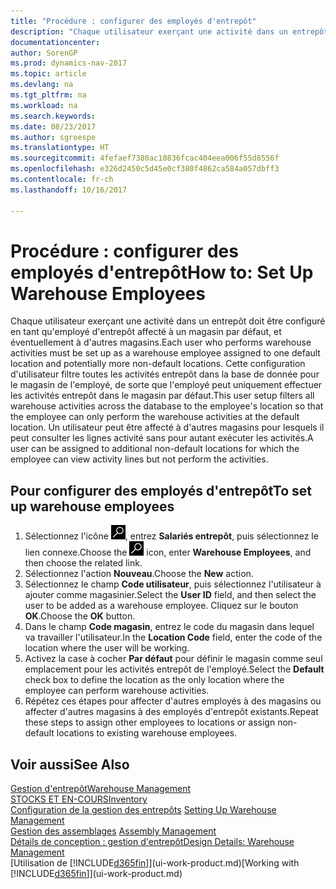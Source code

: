 ```yaml
---
title: "Procédure : configurer des employés d'entrepôt"
description: "Chaque utilisateur exerçant une activité dans un entrepôt doit être configuré en tant qu'employé d'entrepôt affecté à un magasin par défaut, et éventuellement à d'autres magasins."
documentationcenter: 
author: SorenGP
ms.prod: dynamics-nav-2017
ms.topic: article
ms.devlang: na
ms.tgt_pltfrm: na
ms.workload: na
ms.search.keywords: 
ms.date: 08/23/2017
ms.author: sgroespe
ms.translationtype: HT
ms.sourcegitcommit: 4fefaef7380ac10836fcac404eea006f55d8556f
ms.openlocfilehash: e326d2450c5d45e0cf380f4862ca584a057dbff3
ms.contentlocale: fr-ch
ms.lasthandoff: 10/16/2017

---
```

# <a name="how-to-set-up-warehouse-employees"></a><span data-ttu-id="d39e1-103">Procédure : configurer des employés d'entrepôt</span><span class="sxs-lookup"><span data-stu-id="d39e1-103">How to: Set Up Warehouse Employees</span></span>
<span data-ttu-id="d39e1-104">Chaque utilisateur exerçant une activité dans un entrepôt doit être configuré en tant qu'employé d'entrepôt affecté à un magasin par défaut, et éventuellement à d'autres magasins.</span><span class="sxs-lookup"><span data-stu-id="d39e1-104">Each user who performs warehouse activities must be set up as a warehouse employee assigned to one default location and potentially more non-default locations.</span></span> <span data-ttu-id="d39e1-105">Cette configuration d'utilisateur filtre toutes les activités entrepôt dans la base de donnée pour le magasin de l'employé, de sorte que l'employé peut uniquement effectuer les activités entrepôt dans le magasin par défaut.</span><span class="sxs-lookup"><span data-stu-id="d39e1-105">This user setup filters all warehouse activities across the database to the employee's location so that the employee can only perform the warehouse activities at the default location.</span></span> <span data-ttu-id="d39e1-106">Un utilisateur peut être affecté à d'autres magasins pour lesquels il peut consulter les lignes activité sans pour autant exécuter les activités.</span><span class="sxs-lookup"><span data-stu-id="d39e1-106">A user can be assigned to additional non-default locations for which the employee can view activity lines but not perform the activities.</span></span>

## <a name="to-set-up-warehouse-employees"></a><span data-ttu-id="d39e1-107">Pour configurer des employés d'entrepôt</span><span class="sxs-lookup"><span data-stu-id="d39e1-107">To set up warehouse employees</span></span>  
1.  <span data-ttu-id="d39e1-108">Sélectionnez l'icône ![Page ou état pour la recherche](media/ui-search/search_small.png "Page ou état pour la recherche"), entrez **Salariés entrepôt**, puis sélectionnez le lien connexe.</span><span class="sxs-lookup"><span data-stu-id="d39e1-108">Choose the ![Search for Page or Report](media/ui-search/search_small.png "Search for Page or Report icon") icon, enter **Warehouse Employees**, and then choose the related link.</span></span>  
2. <span data-ttu-id="d39e1-109">Sélectionnez l'action **Nouveau**.</span><span class="sxs-lookup"><span data-stu-id="d39e1-109">Choose the **New** action.</span></span>  
3. <span data-ttu-id="d39e1-110">Sélectionnez le champ **Code utilisateur**, puis sélectionnez l'utilisateur à ajouter comme magasinier.</span><span class="sxs-lookup"><span data-stu-id="d39e1-110">Select the **User ID** field, and then select the user to be added as a warehouse employee.</span></span> <span data-ttu-id="d39e1-111">Cliquez sur le bouton **OK**.</span><span class="sxs-lookup"><span data-stu-id="d39e1-111">Choose the **OK** button.</span></span>  
6.  <span data-ttu-id="d39e1-112">Dans le champ **Code magasin**, entrez le code du magasin dans lequel va travailler l'utilisateur.</span><span class="sxs-lookup"><span data-stu-id="d39e1-112">In the **Location Code** field, enter the code of the location where the user will be working.</span></span>  
7.  <span data-ttu-id="d39e1-113">Activez la case à cocher **Par défaut** pour définir le magasin comme seul emplacement pour les activités entrepôt de l'employé.</span><span class="sxs-lookup"><span data-stu-id="d39e1-113">Select the **Default** check box to define the location as the only location where the employee can perform warehouse activities.</span></span>  
8.  <span data-ttu-id="d39e1-114">Répétez ces étapes pour affecter d'autres employés à des magasins ou affecter d'autres magasins à des employés d'entrepôt existants.</span><span class="sxs-lookup"><span data-stu-id="d39e1-114">Repeat these steps to assign other employees to locations or assign non-default locations to existing warehouse employees.</span></span>  

## <a name="see-also"></a><span data-ttu-id="d39e1-115">Voir aussi</span><span class="sxs-lookup"><span data-stu-id="d39e1-115">See Also</span></span>  
[<span data-ttu-id="d39e1-116">Gestion d'entrepôt</span><span class="sxs-lookup"><span data-stu-id="d39e1-116">Warehouse Management</span></span>](warehouse-manage-warehouse.md)  
[<span data-ttu-id="d39e1-117">STOCKS ET EN-COURS</span><span class="sxs-lookup"><span data-stu-id="d39e1-117">Inventory</span></span>](inventory-manage-inventory.md)  
<span data-ttu-id="d39e1-118">[Configuration de la gestion des entrepôts](warehouse-setup-warehouse.md)   </span><span class="sxs-lookup"><span data-stu-id="d39e1-118">[Setting Up Warehouse Management](warehouse-setup-warehouse.md)   </span></span>  
<span data-ttu-id="d39e1-119">[Gestion des assemblages](assembly-assemble-items.md)  </span><span class="sxs-lookup"><span data-stu-id="d39e1-119">[Assembly Management](assembly-assemble-items.md)  </span></span>  
[<span data-ttu-id="d39e1-120">Détails de conception : gestion d'entrepôt</span><span class="sxs-lookup"><span data-stu-id="d39e1-120">Design Details: Warehouse Management</span></span>](design-details-warehouse-management.md)  
<span data-ttu-id="d39e1-121">[Utilisation de [!INCLUDE[d365fin](includes/d365fin_md.md)]](ui-work-product.md)</span><span class="sxs-lookup"><span data-stu-id="d39e1-121">[Working with [!INCLUDE[d365fin](includes/d365fin_md.md)]](ui-work-product.md)</span></span>  

